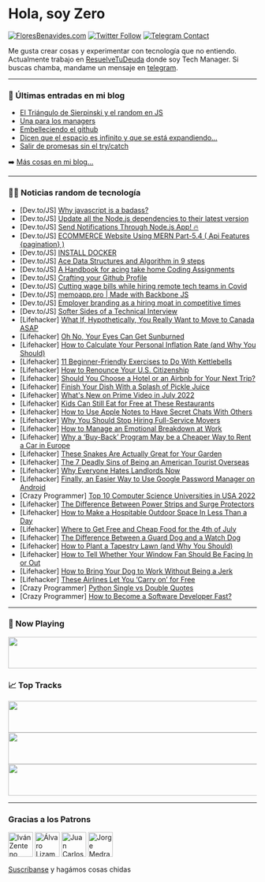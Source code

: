 # Hola, soy Zero

[![FloresBenavides.com](https://img.shields.io/website?down_message=oops&label=MiBlog&style=for-the-badge&up_message=online&url=https%3A%2F%2Ffloresbenavides.com)](https://floresbenavides.com) [![Twitter Follow](https://img.shields.io/twitter/follow/ZeroDragon?color=%231DA1F2&label=Follow&logo=twitter&logoColor=ffffff&style=for-the-badge)](https://twitter.com/zerodragon) [![Telegram Contact](https://img.shields.io/badge/escr%C3%ADbeme-ZeroDragon-%2326A5E4?style=for-the-badge&logo=telegram)](https://t.me/zerodragon)

Me gusta crear cosas y experimentar con tecnología que no entiendo.
Actualmente trabajo en [ResuelveTuDeuda](http://github.com/resuelve) donde soy Tech Manager.
Si buscas chamba, mandame un mensaje en [telegram](https://t.me/zerodragon).

---

### 📕 Últimas entradas en mi blog
<!-- BLOG-POST-LIST:START -->
- [El Triángulo de Sierpinski y el random en JS](https://floresbenavides.com/el-triangulo-de-sierpinski-y-el-random-en-js/)
- [Una para los managers](https://floresbenavides.com/una-para-los-managers/)
- [Embelleciendo el github](https://floresbenavides.com/embelleciendo-el-github/)
- [Dicen que el espacio es infinito y que se está expandiendo…](https://floresbenavides.com/dicen-que-el-espacio-es-infinito-y-que-se-esta-expandiendo/)
- [Salir de promesas sin el try/catch](https://floresbenavides.com/salir-de-promesas-sin-el-try-catch/)
<!-- BLOG-POST-LIST:END -->

➡️ [Más cosas en mi blog...](https://floresbenavides.com)

---

### 👨‍💻 Noticias random de tecnología
<!-- TECH-POSTS:START -->
- [Dev.to/JS] [Why javascript is a badass?](https://dev.to/arorachakit/why-javascript-is-a-badass-3p5a)
- [Dev.to/JS] [Update all the Node.js dependencies to their latest version](https://dev.to/mrbotdeveloper/update-all-the-nodejs-dependencies-to-their-latest-version-5607)
- [Dev.to/JS] [Send Notifications Through Node.js App! 🔥](https://dev.to/sujeetgund/send-notifications-through-nodejs-app-58fc)
- [Dev.to/JS] [ECOMMERCE Website Using MERN Part-5.4 &lpar; Api Features {pagination} &rpar;](https://dev.to/bikramjeetsarmah/ecommerce-website-using-mern-part-54-api-features-pagination--3jko)
- [Dev.to/JS] [INSTALL DOCKER](https://dev.to/reynaldoz/install-docker-2oa4)
- [Dev.to/JS] [Ace Data Structures and Algorithm in 9 steps](https://dev.to/upskillie/ace-data-structures-and-algorithm-in-9-steps-4930)
- [Dev.to/JS] [A Handbook for acing take home Coding Assignments](https://dev.to/upskillie/a-handbook-for-acing-take-home-coding-assignments-4b18)
- [Dev.to/JS] [Crafting your Github Profile](https://dev.to/upskillie/crafting-your-github-profile-2cjf)
- [Dev.to/JS] [Cutting wage bills while hiring remote tech teams in Covid](https://dev.to/upskillie/cutting-wage-bills-while-hiring-remote-tech-teams-in-covid-2pi4)
- [Dev.to/JS] [memoapp.pro | Made with Backbone JS](https://dev.to/madewithjavascript/memoapppro-made-with-backbone-js-5cak)
- [Dev.to/JS] [Employer branding as a hiring moat in competitive times](https://dev.to/upskillie/employer-branding-as-a-hiring-moat-in-competitive-times-1hk)
- [Dev.to/JS] [Softer Sides of a Technical Interview](https://dev.to/upskillie/softer-sides-of-a-technical-interview-mo)
- [Lifehacker] [What If, Hypothetically, You Really Want to Move to Canada ASAP](https://lifehacker.com/what-if-hypothetically-you-really-want-to-move-to-can-1849114954)
- [Lifehacker] [Oh No, Your Eyes Can Get Sunburned](https://lifehacker.com/oh-fuck-your-eyes-can-get-sunburned-1849114825)
- [Lifehacker] [How to Calculate Your Personal Inflation Rate &lpar;and Why You Should&rpar;](https://lifehacker.com/how-to-calculate-your-personal-inflation-rate-and-why-1849114950)
- [Lifehacker] [11 Beginner-Friendly Exercises to Do With Kettlebells](https://lifehacker.com/11-beginner-friendly-exercises-to-do-with-kettlebells-1849114553)
- [Lifehacker] [How to Renounce Your U.S. Citizenship](https://lifehacker.com/how-to-renounce-your-u-s-citizenship-1849114349)
- [Lifehacker] [Should You Choose a Hotel or an Airbnb for Your Next Trip?](https://lifehacker.com/should-you-choose-a-hotel-or-an-airbnb-for-your-next-tr-1849114093)
- [Lifehacker] [Finish Your Dish With a Splash of Pickle Juice](https://lifehacker.com/finish-your-dish-with-a-splash-of-pickle-juice-1849113712)
- [Lifehacker] [What&#39;s New on Prime Video in July 2022](https://lifehacker.com/whats-new-on-prime-video-in-july-2022-1849113524)
- [Lifehacker] [Kids Can Still Eat for Free at These Restaurants](https://lifehacker.com/kids-can-still-eat-for-free-at-these-restaurants-1849112880)
- [Lifehacker] [How to Use Apple Notes to Have Secret Chats With Others](https://lifehacker.com/how-to-use-apple-notes-to-have-secret-chats-with-others-1849112538)
- [Lifehacker] [Why You Should Stop Hiring Full-Service Movers](https://lifehacker.com/why-you-should-stop-hiring-full-service-movers-1849112477)
- [Lifehacker] [How to Manage an Emotional Breakdown at Work](https://lifehacker.com/how-to-manage-an-emotional-breakdown-at-work-1849110866)
- [Lifehacker] [Why a ‘Buy-Back’ Program May be a Cheaper Way to Rent a Car in Europe](https://lifehacker.com/why-a-buy-back-program-may-be-a-cheaper-way-to-rent-a-1849112205)
- [Lifehacker] [These Snakes Are Actually Great for Your Garden](https://lifehacker.com/these-snakes-are-actually-great-for-your-garden-1849110406)
- [Lifehacker] [The 7 Deadly Sins of Being an American Tourist Overseas](https://lifehacker.com/the-7-deadly-sins-of-being-an-american-tourist-overseas-1849106955)
- [Lifehacker] [Why Everyone Hates Landlords Now](https://lifehacker.com/why-everyone-hates-landlords-now-1849100799)
- [Lifehacker] [Finally, an Easier Way to Use Google Password Manager on Android](https://lifehacker.com/finally-an-easier-way-to-use-google-password-manager-o-1849099204)
- [Crazy Programmer] [Top 10 Computer Science Universities in USA 2022](https://www.thecrazyprogrammer.com/2022/06/computer-science-universities-in-usa.html)
- [Lifehacker] [The Difference Between Power Strips and Surge Protectors](https://lifehacker.com/the-difference-between-power-strips-and-surge-protector-1849102988)
- [Lifehacker] [How to Make a Hospitable Outdoor Space In Less Than a Day](https://lifehacker.com/how-to-make-a-hospitable-outdoor-space-in-less-than-a-d-1849102966)
- [Lifehacker] [Where to Get Free and Cheap Food for the 4th of July](https://lifehacker.com/where-to-get-free-and-cheap-food-for-the-4th-of-july-1849102944)
- [Lifehacker] [The Difference Between a Guard Dog and a Watch Dog](https://lifehacker.com/the-difference-between-a-guard-dog-and-a-watch-dog-1849102832)
- [Lifehacker] [How to Plant a Tapestry Lawn &lpar;and Why You Should&rpar;](https://lifehacker.com/how-to-plant-a-tapestry-lawn-and-why-you-should-1849102852)
- [Lifehacker] [How to Tell Whether Your Window Fan Should Be Facing In or Out](https://lifehacker.com/how-to-tell-whether-your-window-fan-should-be-facing-in-1849102863)
- [Lifehacker] [How to Bring Your Dog to Work Without Being a Jerk](https://lifehacker.com/how-to-bring-your-dog-to-work-without-being-an-asshole-1849106867)
- [Lifehacker] [These Airlines Let You ‘Carry on’ for Free](https://lifehacker.com/these-airlines-let-you-carry-on-for-free-1849106506)
- [Crazy Programmer] [Python Single vs Double Quotes](https://www.thecrazyprogrammer.com/2022/06/python-single-vs-double-quotes.html)
- [Crazy Programmer] [How to Become a Software Developer Fast?](https://www.thecrazyprogrammer.com/2022/06/how-to-become-a-software-developer-fast.html)<!-- TECH-POSTS:END -->

---

### 🎵 Now Playing
<a href="https://spotify-now-playing-dun.vercel.app/now-playing?open"><img src="https://spotify-now-playing-dun.vercel.app/now-playing" width="540" height="64"></a>

### 📈 Top Tracks
<a href="https://spotify-now-playing-dun.vercel.app/top-tracks?i=1&open"><img src="https://spotify-now-playing-dun.vercel.app/top-tracks?i=1" width="540" height="64"></a>
<a href="https://spotify-now-playing-dun.vercel.app/top-tracks?i=2&open"><img src="https://spotify-now-playing-dun.vercel.app/top-tracks?i=2" width="540" height="64"></a>
<a href="https://spotify-now-playing-dun.vercel.app/top-tracks?i=3&open"><img src="https://spotify-now-playing-dun.vercel.app/top-tracks?i=3" width="540" height="64"></a>

---

### Gracias a los Patrons
[<img src="https://avatars.githubusercontent.com/u/243380?v=4" alt="Iván Zenteno" width="50px">](https://github.com/k001) [<img src="https://avatars.githubusercontent.com/u/19955639?v=4" alt="Álvaro Lizama" width="50px">](https://github.com/alvarolizama) [<img src="https://avatars.githubusercontent.com/u/2718753?v=4" alt="Juan Carlos Ruiz" width="50px">](https://github.com/JuanCrg90) [<img src="https://avatars.githubusercontent.com/u/37025?v=4" alt="Jorge Medrano" width="50px">](https://github.com/h1pp1e) 

[Suscríbanse](https://www.patreon.com/zerodragon) y hagámos cosas chidas
